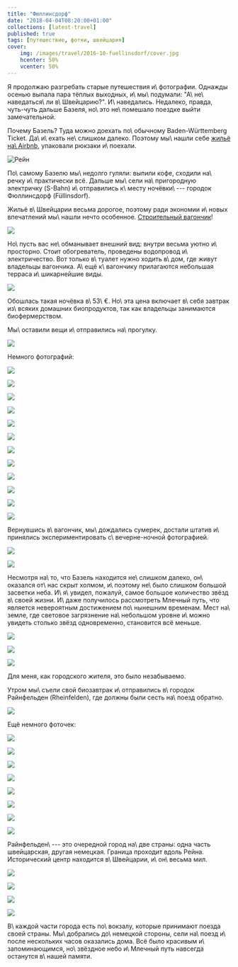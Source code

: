 ```yaml
---
title: "Фюллинсдорф"
date: "2018-04-04T08:20:00+01:00"
collections: [latest-travel]
published: true
tags: [путешествие, фотки, швейцария]
cover:
    img: /images/travel/2016-10-fuellinsdorf/cover.jpg
    hcenter: 50%
    vcenter: 50%
---
```


Я продолжаю разгребать старые путешествия и\ фотографии. Однажды осенью
выпала пара тёплых выходных, и\ мы\ подумали: "А\ не\ наведаться\ ли
в\ Швейцарию?". И\ наведались. Недалеко, правда, чуть-чуть дальше
Базеля, но\ это не\ помешало поездке выйти замечательной.

<!--more-->

Почему Базель? Туда можно доехать по\ обычному Baden-Württemberg Ticket.
Да\ и\ ехать не\ слишком далеко. Поэтому мы\ нашли себе [жильё
на\ Airbnb][airbnb], упаковали рюкзаки и\ поехали.

![Рейн](/images/travel/2016-10-fuellinsdorf/basel-rhein.jpg)

По\ самому Базелю мы\ недолго гуляли: выпили кофе, сходили на\ речку
и\ практически всё. Дальше мы\ сели на\ пригородную электричку (S-Bahn)
и\ отправились к\ месту ночёвки\ --- городок Фюллинсдорф (Füllinsdorf).

Жильё в\ Швейцарии весьма дорогое, поэтому ради экономии и\ новых
впечатлений мы\ нашли нечто особенное. [Строительный вагончик][airbnb]!

![](/images/travel/2016-10-fuellinsdorf/home.jpg)

Но\ пусть вас не\ обманывает внешний вид: внутри весьма уютно
и\ просторно. Стоит обогреватель, проведены водопровод и\ электричество.
Вот только в\ туалет нужно ходить в\ дом, где живут владельцы вагончика.
А\ ещё к\ вагончику прилагаются небольшая терраса и\ шикарнейшие виды.

![](/images/travel/2016-10-fuellinsdorf/home-window.jpg)

Обошлась такая ночёвка в\ 53\ €. Но\ эта цена включает в\ себя завтрак
из\ всяких домашних биопродуктов, так как владельцы занимаются
биофермерством.

Мы\ оставили вещи и\ отправились на\ прогулку.

![](iframe:https://www.komoot.de/tour/12833246/embed)

Немного фотографий:

![](/images/travel/2016-10-fuellinsdorf/fuellinsdorf-1.jpg)

![](/images/travel/2016-10-fuellinsdorf/fuellinsdorf-2.jpg)

![](/images/travel/2016-10-fuellinsdorf/fuellinsdorf-3.jpg)

![](/images/travel/2016-10-fuellinsdorf/fuellinsdorf-4.jpg)

![](/images/travel/2016-10-fuellinsdorf/fuellinsdorf-5.jpg)

![](/images/travel/2016-10-fuellinsdorf/fuellinsdorf-6.jpg)

![](/images/travel/2016-10-fuellinsdorf/fuellinsdorf-7.jpg)

![](/images/travel/2016-10-fuellinsdorf/fuellinsdorf-8.jpg)

![](/images/travel/2016-10-fuellinsdorf/fuellinsdorf-9.jpg)

![](/images/travel/2016-10-fuellinsdorf/fuellinsdorf-10.jpg)

![](/images/travel/2016-10-fuellinsdorf/fuellinsdorf-11.jpg)

![](/images/travel/2016-10-fuellinsdorf/fuellinsdorf-12.jpg)

Вернувшись в\ вагончик, мы\ дождались сумерек, достали штатив
и\ принялись экспериментировать с\ вечерне-ночной фотографией.

![](/images/travel/2016-10-fuellinsdorf/evening-1.jpg)

![](/images/travel/2016-10-fuellinsdorf/evening-2.jpg)

Несмотря на\ то, что Базель находится не\ слишком далеко, он\ оказался
от\ нас скрыт холмом, и\ поэтому не\ было слишком большой засветки неба.
И\ я\ увидел, пожалуй, самое большое количество звёзд в\ своей жизни.
И\ даже получилось рассмотреть Млечный путь, что является невероятным
достижением по\ нынешним временам. Мест на\ земле, где световое
загрязнение на\ небольшом уровне и\ можно увидеть столько звёзд
одновременно, становится всё меньше.

![](/images/travel/2016-10-fuellinsdorf/milky-way-1.jpg)

![](/images/travel/2016-10-fuellinsdorf/milky-way-2.jpg)

![](/images/travel/2016-10-fuellinsdorf/milky-way-3.jpg)

Для меня, как городского жителя, это было незабываемо.

Утром мы\ съели свой биозавтрак и\ отправились в\ городок Райнфельден
(Rheinfelden), где должны были сесть на\ поезд обратно.

![](iframe:https://www.komoot.de/tour/12848396/embed)

Ещё немного фоточек:

![](/images/travel/2016-10-fuellinsdorf/rheinfelden-1.jpg)

![](/images/travel/2016-10-fuellinsdorf/rheinfelden-2.jpg)

![](/images/travel/2016-10-fuellinsdorf/rheinfelden-3.jpg)

![](/images/travel/2016-10-fuellinsdorf/rheinfelden-4.jpg)

![](/images/travel/2016-10-fuellinsdorf/rheinfelden-5.jpg)

![](/images/travel/2016-10-fuellinsdorf/rheinfelden-6.jpg)

![](/images/travel/2016-10-fuellinsdorf/rheinfelden-7.jpg)

![](/images/travel/2016-10-fuellinsdorf/rheinfelden-8.jpg)

Райнфельден\ --- это очередной город на\ две страны: одна часть
швейцарская, другая немецкая. Граница проходит вдоль Рейна. Исторический
центр находится в\ Швейцарии, и\ он\ весьма мил.

![](/images/travel/2016-10-fuellinsdorf/rheinfelden-9.jpg)

![](/images/travel/2016-10-fuellinsdorf/rheinfelden-10.jpg)

![](/images/travel/2016-10-fuellinsdorf/rheinfelden-11.jpg)

![](/images/travel/2016-10-fuellinsdorf/rheinfelden-12.jpg)

В\ каждой части города есть по\ вокзалу, которые принимают поезда своей
страны. Мы\ добрались до\ немецкой стороны, сели на\ поезд и\ после
нескольких часов оказались дома. Всё было красивым и\ запоминающимся,
но\ звёздное небо и\ Млечный путь навсегда останутся в\ нашей памяти.

[airbnb]: https://www.airbnb.de/rooms/14444011

